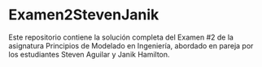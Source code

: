 # Examen2StevenJanik
Este repositorio contiene la solución completa del Examen #2 de la asignatura Principios de Modelado en Ingeniería, abordado en pareja por los estudiantes Steven Aguilar y Janik Hamilton.


